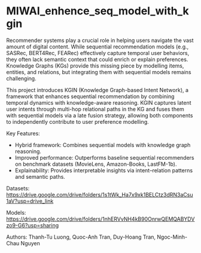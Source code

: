 # MIWAI_enhence_seq_model_with_kgin

Recommender systems play a crucial role in helping users navigate the vast amount of digital content. While sequential recommendation models (e.g., SASRec, BERT4Rec, FEARec) effectively capture temporal user behaviors, they often lack semantic context that could enrich or explain preferences. Knowledge Graphs (KGs) provide this missing piece by modelling items, entities, and relations, but integrating them with sequential models remains challenging.

This project introduces KGIN (Knowledge Graph-based Intent Network), a framework that enhances sequential recommendation by combining temporal dynamics with knowledge-aware reasoning. KGIN captures latent user intents through multi-hop relational paths in the KG and fuses them with sequential models via a late fusion strategy, allowing both components to independently contribute to user preference modelling.

Key Features:
- Hybrid framework: Combines sequential models with knowledge graph reasoning.
- Improved performance: Outperforms baseline sequential recommenders on benchmark datasets (MovieLens, Amazon-Books, LastFM-1b).
- Explainability: Provides interpretable insights via intent–relation patterns and semantic paths.

Datasets: https://drive.google.com/drive/folders/1s1tWk_Ha7x9xk1BELCtz3dRN3aCsu1aV?usp=drive_link

Models: https://drive.google.com/drive/folders/1nhERVvNH4kB90OnrwQEMQABYDVzo9-G6?usp=sharing

Authors: Thanh-Tu Luong, Quoc-Anh Tran, Duy-Hoang Tran, Ngoc-Minh-Chau Nguyen
